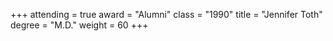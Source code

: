 +++
attending  = true
award      = "Alumni"
class      = "1990"
title      = "Jennifer Toth"
degree     = "M.D."
weight     = 60
+++
